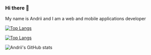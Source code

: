 ### Hi there 👋
My name is Andrii and I am a web and mobile applications developer 

[![Top Langs](https://github-readme-stats.vercel.app/api/top-langs/?username=andriiDemchenko21&layout=compact)](https://github.com/andriiDemchenko21/github-readme-stats)

[![Top Langs](https://github-readme-stats.vercel.app/api/top-langs/?username=andriiDemchenko21)](https://github.com/andriiDemchenko21/github-readme-stats)


![Andrii's GitHub stats](https://github-readme-stats.vercel.app/api?username=andriiDemchenko21&show_icons=true&theme=radical)
<!--
**andriiDemchenko21/andriiDemchenko21** is a ✨ _special_ ✨ repository because its `README.md` (this file) appears on your GitHub profile.

Here are some ideas to get you started:

- 🔭 I’m currently working on ...
- 🌱 I’m currently learning ...
- 👯 I’m looking to collaborate on ...
- 🤔 I’m looking for help with ...
- 💬 Ask me about ...
- 📫 How to reach me: ...
- 😄 Pronouns: ...
- ⚡ Fun fact: ...
-->
